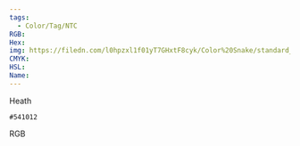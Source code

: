 ```yaml
---
tags:
  - Color/Tag/NTC
RGB:
Hex:
img: https://filedn.com/l0hpzxl1f01yT7GHxtF8cyk/Color%20Snake/standard_csv_to_svg//541012.svg
CMYK:
HSL:
Name:
---
```

Heath
```palette
#541012
```
RGB
